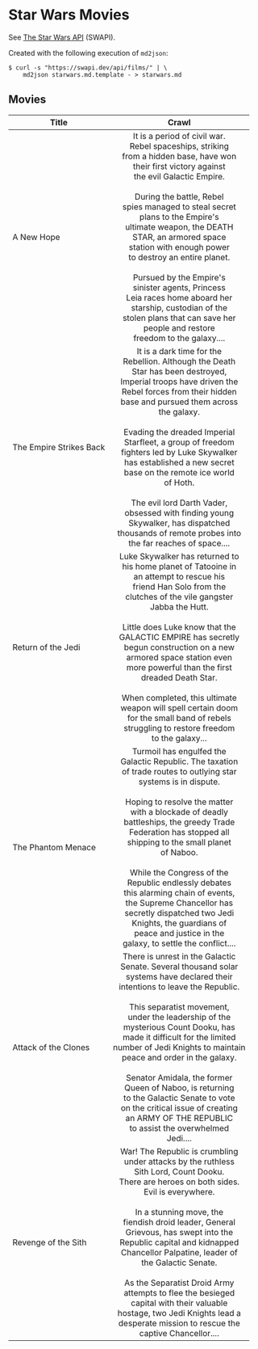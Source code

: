 # Star Wars Movies

See [The Star Wars API](https://swapi.dev/) (SWAPI).

Created with the following execution of `md2json`:

```shell
$ curl -s "https://swapi.dev/api/films/" | \
    md2json starwars.md.template - > starwars.md
```

## Movies

| Title | Crawl |
| ----- | :---: |
| A New Hope | It is a period of civil war.<br>Rebel spaceships, striking<br>from a hidden base, have won<br>their first victory against<br>the evil Galactic Empire.<br><br>During the battle, Rebel<br>spies managed to steal secret<br>plans to the Empire's<br>ultimate weapon, the DEATH<br>STAR, an armored space<br>station with enough power<br>to destroy an entire planet.<br><br>Pursued by the Empire's<br>sinister agents, Princess<br>Leia races home aboard her<br>starship, custodian of the<br>stolen plans that can save her<br>people and restore<br>freedom to the galaxy.... |
| The Empire Strikes Back | It is a dark time for the<br>Rebellion. Although the Death<br>Star has been destroyed,<br>Imperial troops have driven the<br>Rebel forces from their hidden<br>base and pursued them across<br>the galaxy.<br><br>Evading the dreaded Imperial<br>Starfleet, a group of freedom<br>fighters led by Luke Skywalker<br>has established a new secret<br>base on the remote ice world<br>of Hoth.<br><br>The evil lord Darth Vader,<br>obsessed with finding young<br>Skywalker, has dispatched<br>thousands of remote probes into<br>the far reaches of space.... |
| Return of the Jedi | Luke Skywalker has returned to<br>his home planet of Tatooine in<br>an attempt to rescue his<br>friend Han Solo from the<br>clutches of the vile gangster<br>Jabba the Hutt.<br><br>Little does Luke know that the<br>GALACTIC EMPIRE has secretly<br>begun construction on a new<br>armored space station even<br>more powerful than the first<br>dreaded Death Star.<br><br>When completed, this ultimate<br>weapon will spell certain doom<br>for the small band of rebels<br>struggling to restore freedom<br>to the galaxy... |
| The Phantom Menace | Turmoil has engulfed the<br>Galactic Republic. The taxation<br>of trade routes to outlying star<br>systems is in dispute.<br><br>Hoping to resolve the matter<br>with a blockade of deadly<br>battleships, the greedy Trade<br>Federation has stopped all<br>shipping to the small planet<br>of Naboo.<br><br>While the Congress of the<br>Republic endlessly debates<br>this alarming chain of events,<br>the Supreme Chancellor has<br>secretly dispatched two Jedi<br>Knights, the guardians of<br>peace and justice in the<br>galaxy, to settle the conflict.... |
| Attack of the Clones | There is unrest in the Galactic<br>Senate. Several thousand solar<br>systems have declared their<br>intentions to leave the Republic.<br><br>This separatist movement,<br>under the leadership of the<br>mysterious Count Dooku, has<br>made it difficult for the limited<br>number of Jedi Knights to maintain <br>peace and order in the galaxy.<br><br>Senator Amidala, the former<br>Queen of Naboo, is returning<br>to the Galactic Senate to vote<br>on the critical issue of creating<br>an ARMY OF THE REPUBLIC<br>to assist the overwhelmed<br>Jedi.... |
| Revenge of the Sith | War! The Republic is crumbling<br>under attacks by the ruthless<br>Sith Lord, Count Dooku.<br>There are heroes on both sides.<br>Evil is everywhere.<br><br>In a stunning move, the<br>fiendish droid leader, General<br>Grievous, has swept into the<br>Republic capital and kidnapped<br>Chancellor Palpatine, leader of<br>the Galactic Senate.<br><br>As the Separatist Droid Army<br>attempts to flee the besieged<br>capital with their valuable<br>hostage, two Jedi Knights lead a<br>desperate mission to rescue the<br>captive Chancellor.... |